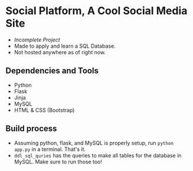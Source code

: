 # Social Platform, A Cool Social Media Site

- *Incomplete Project*
- Made to apply and learn a SQL Database.
- Not hosted anywhere as of right now.

## Dependencies and Tools
- Python
- Flask
- Jinja
- MySQL
- HTML & CSS (Bootstrap)

## Build process
- Assuming python, flask, and MySQL is properly setup, run `python app.py` in a terminal. That's it.
- `ddl_sql_quries` has the queries to make all tables for the database in MySQL. Make sure to run those too!
